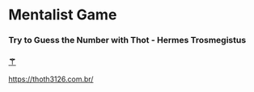 

# Mentalist Game

### Try to Guess the Number with Thot - Hermes Trosmegistus

### [⚚](https://fabianacampanari.github.io/The-Mentalist/)  

https://thoth3126.com.br/
